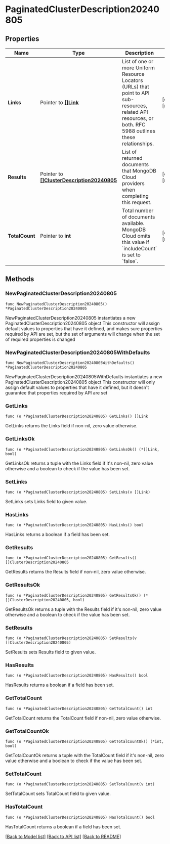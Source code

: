 # PaginatedClusterDescription20240805

## Properties

Name | Type | Description | Notes
------------ | ------------- | ------------- | -------------
**Links** | Pointer to [**[]Link**](Link.md) | List of one or more Uniform Resource Locators (URLs) that point to API sub-resources, related API resources, or both. RFC 5988 outlines these relationships. | [optional] [readonly] 
**Results** | Pointer to [**[]ClusterDescription20240805**](ClusterDescription20240805.md) | List of returned documents that MongoDB Cloud providers when completing this request. | [optional] [readonly] 
**TotalCount** | Pointer to **int** | Total number of documents available. MongoDB Cloud omits this value if &#x60;includeCount&#x60; is set to &#x60;false&#x60;. | [optional] [readonly] 

## Methods

### NewPaginatedClusterDescription20240805

`func NewPaginatedClusterDescription20240805() *PaginatedClusterDescription20240805`

NewPaginatedClusterDescription20240805 instantiates a new PaginatedClusterDescription20240805 object
This constructor will assign default values to properties that have it defined,
and makes sure properties required by API are set, but the set of arguments
will change when the set of required properties is changed

### NewPaginatedClusterDescription20240805WithDefaults

`func NewPaginatedClusterDescription20240805WithDefaults() *PaginatedClusterDescription20240805`

NewPaginatedClusterDescription20240805WithDefaults instantiates a new PaginatedClusterDescription20240805 object
This constructor will only assign default values to properties that have it defined,
but it doesn't guarantee that properties required by API are set

### GetLinks

`func (o *PaginatedClusterDescription20240805) GetLinks() []Link`

GetLinks returns the Links field if non-nil, zero value otherwise.

### GetLinksOk

`func (o *PaginatedClusterDescription20240805) GetLinksOk() (*[]Link, bool)`

GetLinksOk returns a tuple with the Links field if it's non-nil, zero value otherwise
and a boolean to check if the value has been set.

### SetLinks

`func (o *PaginatedClusterDescription20240805) SetLinks(v []Link)`

SetLinks sets Links field to given value.

### HasLinks

`func (o *PaginatedClusterDescription20240805) HasLinks() bool`

HasLinks returns a boolean if a field has been set.
### GetResults

`func (o *PaginatedClusterDescription20240805) GetResults() []ClusterDescription20240805`

GetResults returns the Results field if non-nil, zero value otherwise.

### GetResultsOk

`func (o *PaginatedClusterDescription20240805) GetResultsOk() (*[]ClusterDescription20240805, bool)`

GetResultsOk returns a tuple with the Results field if it's non-nil, zero value otherwise
and a boolean to check if the value has been set.

### SetResults

`func (o *PaginatedClusterDescription20240805) SetResults(v []ClusterDescription20240805)`

SetResults sets Results field to given value.

### HasResults

`func (o *PaginatedClusterDescription20240805) HasResults() bool`

HasResults returns a boolean if a field has been set.
### GetTotalCount

`func (o *PaginatedClusterDescription20240805) GetTotalCount() int`

GetTotalCount returns the TotalCount field if non-nil, zero value otherwise.

### GetTotalCountOk

`func (o *PaginatedClusterDescription20240805) GetTotalCountOk() (*int, bool)`

GetTotalCountOk returns a tuple with the TotalCount field if it's non-nil, zero value otherwise
and a boolean to check if the value has been set.

### SetTotalCount

`func (o *PaginatedClusterDescription20240805) SetTotalCount(v int)`

SetTotalCount sets TotalCount field to given value.

### HasTotalCount

`func (o *PaginatedClusterDescription20240805) HasTotalCount() bool`

HasTotalCount returns a boolean if a field has been set.

[[Back to Model list]](../README.md#documentation-for-models) [[Back to API list]](../README.md#documentation-for-api-endpoints) [[Back to README]](../README.md)



